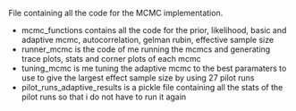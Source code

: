 File containing all the code for the MCMC implementation.

* mcmc_functions contains all the code for the prior, likelihood, basic and adaptive mcmc, autocorrelation, gelman rubin, effective sample size
* runner_mcmc is the code of me running the mcmcs and generating trace plots, stats and corner plots of each mcmc
* tuning_mcmc is me tuning the adaptive mcmc to the best paramaters to use to give the largest effect sample size by using 27 pilot runs
* pilot_runs_adaptive_results is a pickle file containing all the stats of the pilot runs so that i do not have to run it again

